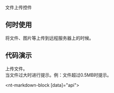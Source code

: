 文件上传控件

## 何时使用

将文件、图片等上传到远程服务器上的时候。

## 代码演示

<div class="grid-x grid-margin-x">
  <div class="medium-6 large-6 cell">
    <nt-example>
      <nt-example-showcase>
        <example-file-basic></example-file-basic>
      </nt-example-showcase>
      <nt-example-legend title="基本">上传文件。</nt-example-legend>
      <nt-example-code [code]="basicCode"></nt-example-code>
    </nt-example>
  </div>
  <div class="medium-6 large-6 cell">
    <nt-example>
      <nt-example-showcase>
        <example-file-event></example-file-event>
      </nt-example-showcase>
      <nt-example-legend title="错误处理">当文件过大时进行提示。例：文件超过0.5MB时提示。</nt-example-legend>
      <nt-example-code [code]="eventCode"></nt-example-code>
    </nt-example>
  </div>
</div>

<nt-markdown-block [data]="api"></nt-markdown-block>
